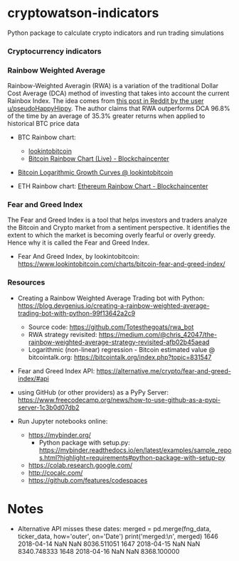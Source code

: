 # cryptowatson-indicators

Python package to calculate crypto indicators and run trading simulations

### Cryptocurrency indicators

### Rainbow Weighted Average

Rainbow-Weighted Averagin (RWA) is a variation of the traditional Dollar Cost Average (DCA) method of investing that takes into account the current Rainbox Index. The idea comes from [this post in Reddit by the user u/pseudoHappyHippy](https://www.reddit.com/r/CryptoCurrency/comments/qg9s6v/introducing_rainbowweighted_averaging_a_more/). The author claims that RWA outperforms DCA 96.8% of the time by an average of 35.3% greater returns when applied to historical BTC price data

- BTC Rainbow chart: 
    - [lookintobitcoin](https://www.lookintobitcoin.com/charts/bitcoin-rainbow-chart/)
    - [Bitcoin Rainbow Chart (Live) - Blockchaincenter](https://www.blockchaincenter.net/en/bitcoin-rainbow-chart/)

- [Bitcoin Logarithmic Growth Curves @ lookintobitcoin](https://www.lookintobitcoin.com/charts/bitcoin-logarithmic-growth-curve/)
  
- ETH Rainbow chart: [Ethereum Rainbow Chart - Blockchaincenter](https://www.blockchaincenter.net/ethereum-rainbow-chart/)


### Fear and Greed Index

The Fear and Greed Index is a tool that helps investors and traders analyze the Bitcoin and Crypto market from a sentiment perspective. It identifies the extent to which the market is becoming overly fearful or overly greedy. Hence why it is called the Fear and Greed Index.

- Fear And Greed Index, by lookintobitcoin: https://www.lookintobitcoin.com/charts/bitcoin-fear-and-greed-index/

### Resources

- Creating a Rainbow Weighted Average Trading bot with Python: https://blog.devgenius.io/creating-a-rainbow-weighted-average-trading-bot-with-python-99f13642a2c9
    - Source code: https://github.com/Totesthegoats/rwa_bot
    - RWA strategy revisited: https://medium.com/@chris_42047/the-rainbow-weighted-average-strategy-revisited-afb02b45aead
    - Logarithmic (non-linear) regression - Bitcoin estimated value @ bitcointalk.org: https://bitcointalk.org/index.php?topic=831547

- Fear and Greed Index API: https://alternative.me/crypto/fear-and-greed-index/#api

- using GitHub (or other providers) as a PyPy Server: https://www.freecodecamp.org/news/how-to-use-github-as-a-pypi-server-1c3b0d07db2

- Run Jupyter notebooks online:
    - https://mybinder.org/
        - Python package with setup.py: https://mybinder.readthedocs.io/en/latest/examples/sample_repos.html?highlight=requirements#python-package-with-setup-py
    - https://colab.research.google.com/
    - http://cocalc.com/
    - https://github.com/features/codespaces

# Notes

- Alternative API misses these dates:
merged = pd.merge(fng_data, ticker_data, how='outer', on='Date')
print('merged:\n', merged)
1646 2018-04-14      NaN           NaN   8036.511051
1647 2018-04-15      NaN           NaN   8340.748333
1648 2018-04-16      NaN           NaN   8368.100000


